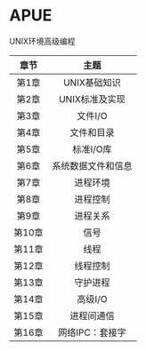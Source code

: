 # APUE

UNIX环境高级编程

|   章节    |   主题    |
|:--------:|:---------:|
|   第1章   |   UNIX基础知识  |
|   第2章   |   UNIX标准及实现 |
|   第3章   |   文件I/O |
|   第4章   |   文件和目录  |
|   第5章   |   标准I/O库   |
|   第6章   |   系统数据文件和信息  |
|   第7章   |   进程环境    |
|   第8章   |   进程控制    |
|   第9章   |   进程关系    |
|   第10章  |   信号    |
|   第11章  |   线程    |
|   第12章  |   线程控制    |
|   第13章  |   守护进程    |
|   第14章  |   高级I/O |
|   第15章  |   进程间通信  |
|   第16章  |   网络IPC：套接字 |